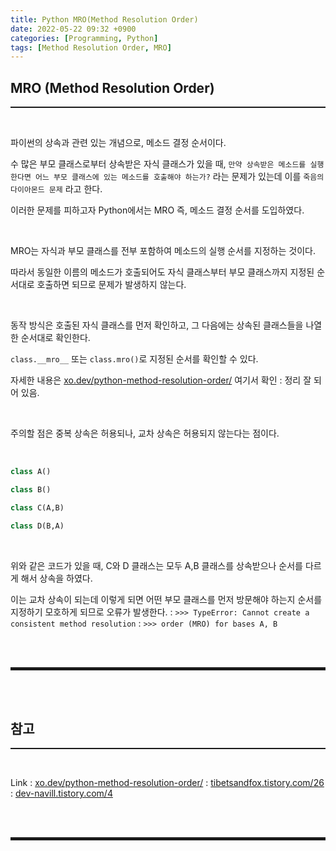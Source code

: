 ```yaml
---
title: Python MRO(Method Resolution Order)
date: 2022-05-22 09:32 +0900
categories: [Programming, Python]
tags: [Method Resolution Order, MRO]
---
```


## MRO (Method Resolution Order)
<hr style="border-top: 1px solid;"><br>

파이썬의 상속과 관련 있는 개념으로, 메소드 결정 순서이다.

수 많은 부모 클래스로부터 상속받은 자식 클래스가 있을 때, ```만약 상속받은 메소드를 실행한다면 어느 부모 클래스에 있는 메소드를 호출해야 하는가?``` 라는 문제가 있는데 이를 ```죽음의 다이아몬드 문제``` 라고 한다.

이러한 문제를 피하고자 Python에서는 MRO 즉, 메소드 결정 순서를 도입하였다. 

<br>

MRO는 자식과 부모 클래스를 전부 포함하여 메소드의 실행 순서를 지정하는 것이다. 

따라서 동일한 이름의 메소드가 호출되어도 자식 클래스부터 부모 클래스까지 지정된 순서대로 호출하면 되므로 문제가 발생하지 않는다.

<br>

동작 방식은 호출된 자식 클래스를 먼저 확인하고, 그 다음에는 상속된 클래스들을 나열한 순서대로 확인한다.

```class.__mro__``` 또는 ```class.mro()```로 지정된 순서를 확인할 수 있다.

자세한 내용은 <a href="https://xo.dev/python-method-resolution-order/" target="_blank">xo.dev/python-method-resolution-order/</a> 여기서 확인
: 정리 잘 되어 있음.

<br>

주의할 점은 중복 상속은 허용되나, 교차 상속은 허용되지 않는다는 점이다.

<br>

```python
class A()

class B()

class C(A,B)

class D(B,A)
```

<br>

위와 같은 코드가 있을 때, C와 D 클래스는 모두 A,B 클래스를 상속받으나 순서를 다르게 해서 상속을 하였다.

이는 교차 상속이 되는데 이렇게 되면 어떤 부모 클래스를 먼저 방문해야 하는지 순서를 지정하기 모호하게 되므로 오류가 발생한다.
: ```>>> TypeError: Cannot create a consistent method resolution```
: ```>>> order (MRO) for bases A, B```

<br><br>
<hr style="border: 2px solid;">
<br><br>

## 참고
<hr style="border-top: 1px solid;"><br>

Link
: <a href="https://xo.dev/python-method-resolution-order/" target="_blank">xo.dev/python-method-resolution-order/</a>
: <a href="https://tibetsandfox.tistory.com/26" target="_blank">tibetsandfox.tistory.com/26</a>
: <a href="https://dev-navill.tistory.com/4" target="_blank">dev-navill.tistory.com/4</a>

<br><br>
<hr style="border: 2px solid;">
<br><br>
